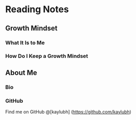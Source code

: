 # **Reading Notes**

## Growth Mindset
### What It Is to Me
### How Do I Keep a Growth Mindset

## About Me
### Bio
### GitHub
Find me on GitHub @[kaylubh] (https://github.com/kaylubh)
